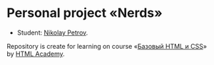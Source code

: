# Personal project «Nerds»

* Student: [Nikolay Petrov](https://github.com/Clickrouc).

Repository is create for learning on course «[Базовый HTML и CSS](https://htmlacademy.ru/intensive/htmlcss)» by [HTML Academy](https://htmlacademy.ru).

